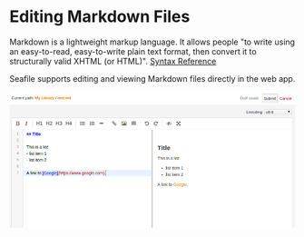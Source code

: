 # Editing Markdown Files

Markdown is a lightweight markup language. It allows people "to write using an easy-to-read, easy-to-write plain text format, then convert it to structurally valid XHTML (or HTML)". [Syntax Reference](http://daringfireball.net/projects/markdown/syntax)

Seafile supports editing and viewing Markdown files directly in the web app.

![](./imgs/markdown.png)